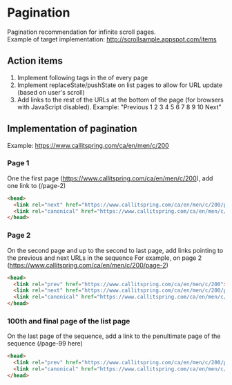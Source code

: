 # Pagination
Pagination recommendation for infinite scroll pages.  
Example of target implementation: http://scrollsample.appspot.com/items

## Action items
1. Implement following tags in the <head> of every page
2. Implement replaceState/pushState on list pages to allow for URL update (based on user's scroll)
3. Add links to the rest of the URLs at the bottom of the page (for browsers with JavaScript disabled). Example: "Previous 1 2 3 4 5 6 7 8 9 10 Next”

## Implementation of pagination
Example: https://www.callitspring.com/ca/en/men/c/200

### Page 1
One the first page (https://www.callitspring.com/ca/en/men/c/200), add one link to (/page-2)

```html
<head>
  <link rel="next" href="https://www.callitspring.com/ca/en/men/c/200/page-2">
  <link rel="canonical" href="https://www.callitspring.com/ca/en/men/c/200">
</head>
```

### Page 2
On the second page and up to the second to last page, add links pointing to the previous and next URLs in the sequence
For example, on page 2 (https://www.callitspring.com/ca/en/men/c/200/page-2)

```html
<head>
  <link rel="prev" href="https://www.callitspring.com/ca/en/men/c/200">
  <link rel="next" href="https://www.callitspring.com/ca/en/men/c/200/page-3">
  <link rel="canonical" href="https://www.callitspring.com/ca/en/men/c/200/page-2">
</head>
```

### 100th and final page of the list page
On the last page of the sequence, add a link to the penultimate page of the sequence (/page-99 here)

```html
<head>
  <link rel="prev" href="https://www.callitspring.com/ca/en/men/c/200/page-99">
  <link rel="canonical" href="https://www.callitspring.com/ca/en/men/c/200/page-100">
</head>
```

